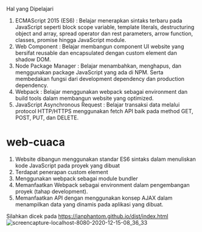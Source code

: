 Hal yang Dipelajari
1. ECMAScript 2015 (ES6) : Belajar menerapkan sintaks terbaru pada JavaScript seperti block scope variable, template literals, destructuring object and array, spread operator dan rest parameters, arrow function, classes, promise hingga JavaScript module.
2. Web Component : Belajar membangun component UI website yang bersifat reusable dan encapsulated dengan custom element dan shadow DOM.
3. Node Package Manager : Belajar menambahkan, menghapus, dan menggunakan package JavaScript yang ada di NPM. Serta membedakan fungsi dari development dependency dan production dependency.
4. Webpack : Belajar menggunakan webpack sebagai environment dan build tools dalam membangun website yang optimized.
5. JavaScript Asynchronous Request  :  Belajar transaksi data melalui protocol HTTP/HTTPS menggunakan fetch API baik pada method GET, POST, PUT, dan DELETE.

# web-cuaca
1. Website dibangun menggunakan standar ES6 sintaks dalam menuliskan kode JavaScript pada proyek yang dibuat
2. Terdapat penerapan custom element
3. Menggunakan webpack sebagai module bundler
4. Memanfaatkan Webpack sebagai environment dalam pengembangan proyek (tahap development).
5. Memanfaatkan API dengan menggunakan konsep AJAX dalam menampilkan data yang dinamis pada aplikasi yang dibuat.

Silahkan dicek pada https://ianphantom.github.io/dist/index.html
![screencapture-localhost-8080-2020-12-15-08_36_33](https://user-images.githubusercontent.com/50267676/102156843-02150e80-3eb1-11eb-9d75-a5423a9ed197.png)



